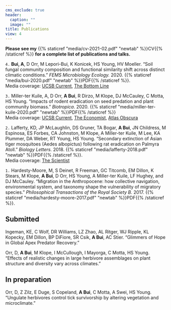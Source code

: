 ```yaml
---
cms_exclude: true
header:
  caption: ""
  image: ""
title: Publications
view: 4
---
```


**Please see my** {{% staticref "media/cv-2021-02.pdf" "newtab" %}}CV{{% /staticref %}} **for a complete list of publications and talks.**  

`4.` **Bui, A**, D Orr, M Lepori-Bui, K Konicek, HS Young, HV Moeller. “Soil fungal community composition and functional similarity shift across distinct climatic conditions.” _FEMS Microbiology Ecology._ 2020. {{% staticref "media/bui-2020.pdf" "newtab" %}}PDF{{% /staticref %}}.  
Media coverage: [UCSB Current](https://www.news.ucsb.edu/2020/020119/ancient-alliance), [The Bottom Line](https://thebottomline.as.ucsb.edu/2021/01/can-fungi-save-the-planet)

`3.` Miller-ter Kuile, A, D Orr, **A Bui**, R Dirzo, M Klope, DJ McCauley, C Motta, HS Young. “Impacts of rodent eradication on seed predation and plant community biomass.” _Biotropica_. 2020. {{% staticref "media/miller-ter-kuile-2020.pdf" "newtab" %}}PDF{{% /staticref %}}    
Media coverage: [UCSB Current](https://www.news.ucsb.edu/2020/020085/plot-twist), [The Economist](https://www.economist.com/science-and-technology/2020/10/31/kill-one-unwanted-species-and-another-arises), [Atlas Obscura](https://www.atlasobscura.com/articles/rats-coconuts-palmyra-atoll)  

`2.` Lafferty, KD, JP McLaughlin, DS Gruner, TA Bogar, **A Bui**, JN Childress, M Espinosa, ES Forbes, CA Johnston, M Klope, A Miller-ter Kuile, M Lee, KA Plummer, DA Weber, RT Young, HS Young. “Secondary extinction of Asian tiger mosquitoes (Aedes albopictus) following rat eradication on Palmyra Atoll.” _Biology Letters._ 2018. {{% staticref "media/lafferty-2018.pdf" "newtab" %}}PDF{{% /staticref %}}.   
Media coverage: [The Scientist](https://www.the-scientist.com/news-opinion/paradise-regained-how-the-palmyra-atoll-got-rid-of-invasive-mosquitoes-30063)  

`1.` Hardesty-Moore, M, S Deinet, R Freeman, GC Titcomb, EM Dillon, K Stears, M Klope, **A Bui**, D
Orr, HS Young, A Miller-ter Kuile, LF Hughey, and DJ McCauley. “Migration in the
Anthropocene: how collective navigation, environmental system, and taxonomy shape
the vulnerability of migratory species.” _Philosophical Transactions of the Royal Society B._ 2017. 
{{% staticref "media/hardesty-moore-2017.pdf" "newtab" %}}PDF{{% /staticref %}}.

## Submitted
Ingeman, KE, C Wolf, DR Williams, LZ Zhao, AL Ritger, WJ Ripple, KL Kopecky, EM Dillon, BP DiFiore, SR Csik, **A Bui**, AC Stier. “Glimmers of Hope in Global Apex Predator Recovery.”  

Orr, D, **A Bui**, M Klope, I McCullough, I Mayorga, C Motta, HS Young. “Effects of realistic changes in large herbivore assemblages on plant structure and diversity vary across climates.”

## In preparation
Orr, D, Z Zilz, E Duge, S Copeland, **A Bui**, C Motta, A Swei, HS Young. “Ungulate herbivores control tick survivorship by altering vegetation and microclimate.”
